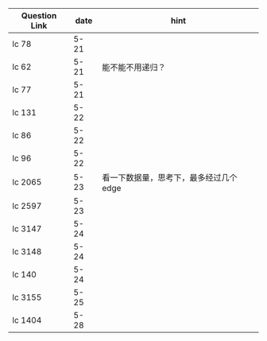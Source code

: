 | Question Link | date | hint                  |
|---------------|------|-----------------------|
| lc 78         | 5-21 |                       |
| lc 62         | 5-21 | 能不能不用递归？              |
| lc 77         | 5-21 |                       |
| lc 131        | 5-22 |                       |
| lc 86         | 5-22 |                       |
| lc 96         | 5-22 |                       |
| lc 2065       | 5-23 | 看一下数据量，思考下，最多经过几个edge |
| lc 2597       | 5-23 |                       |
| lc 3147       | 5-24 |                       |
| lc 3148       | 5-24 |                       |
| lc 140        | 5-24 |                       |
| lc 3155       | 5-25 |                       |
| lc 1404       | 5-28 |                       |



